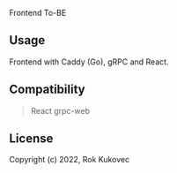 Frontend To-BE

## Usage

Frontend with Caddy (Go), gRPC and React. 

## Compatibility
> React grpc-web

## License

Copyright (c) 2022, Rok Kukovec

